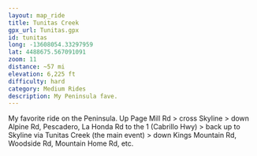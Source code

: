 ```yaml
---
layout: map_ride
title: Tunitas Creek
gpx_url: Tunitas.gpx
id: tunitas
long: -13608054.33297959
lat: 4488675.567091091
zoom: 11
distance: ~57 mi
elevation: 6,225 ft
difficulty: hard
category: Medium Rides
description: My Peninsula fave.
---
```

My favorite ride on the Peninsula. Up Page Mill Rd > cross Skyline > down Alpine Rd, Pescadero, La Honda Rd to the 1 (Cabrillo Hwy) > back up to Skyline via Tunitas Creek (the main event) > down Kings Mountain Rd, Woodside Rd, Mountain Home Rd, etc.